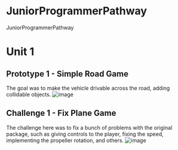 # JuniorProgrammerPathway
JuniorProgrammerPathway

# Unit 1

## Prototype 1 - Simple Road Game
The goal was to make the vehicle drivable across the road, adding collidable objects.
![image](https://github.com/Miner2317/JuniorProgrammerPathway/assets/115743636/3e3f42c9-c34b-43cc-965c-4850eea4f1dc)

## Challenge 1 - Fix Plane Game
The challenge here was to fix a bunch of problems with the original package, such as giving controls to the player, fixing the speed, implementing the propeller rotation, and others.
![image](https://github.com/Miner2317/JuniorProgrammerPathway/assets/115743636/1af52328-5ba8-42e7-befd-8d602ad2f3b8)
